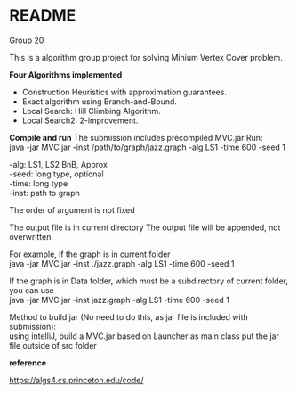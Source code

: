 # README
Group 20

This is a algorithm group project for solving Minium Vertex Cover problem.

**Four Algorithms implemented**

- Construction Heuristics with approximation guarantees.
- Exact algorithm using Branch-and-Bound.
- Local Search: Hill Climbing Algorithm.
- Local Search2: 2-improvement.

**Compile and run**
The submission includes precompiled MVC.jar
Run: <br />
java -jar MVC.jar -inst /path/to/graph/jazz.graph -alg LS1 -time 600 -seed 1

-alg: LS1, LS2 BnB, Approx <br />
-seed: long type, optional<br />
-time: long type <br />
-inst: path to graph <br />

The order of argument is not fixed

The output file is in current directory
The output file will be appended, not overwritten.

For example, if the graph is in current folder <br />
java -jar MVC.jar -inst ./jazz.graph -alg LS1 -time 600 -seed 1

If the graph is in Data folder, which must be a subdirectory of current folder, you can use <br />
java -jar MVC.jar -inst jazz.graph -alg LS1 -time 600 -seed 1

Method to build jar (No need to do this, as jar file is included with submission):<br />
using intelliJ, build a MVC.jar based on Launcher as main class
put the jar file outside of src folder


**reference**

https://algs4.cs.princeton.edu/code/